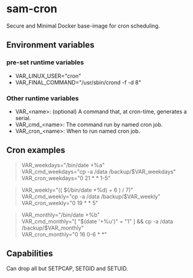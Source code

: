 # sam-cron
Secure and Minimal Docker base-image for cron scheduling.

## Environment variables
### pre-set runtime variables
* VAR_LINUX_USER="cron"
* VAR_FINAL_COMMAND="/usr/sbin/crond -f -d 8"

### Other runtime variables
* VAR_&lt;name&gt;: (optional) A command that, at cron-time, generates a serial.
* VAR_cmd_&lt;name&gt;: The command run by named cron job.
* VAR_cron_&lt;name&gt;: When to run named cron job.

## Cron examples
>VAR_weekdays="/bin/date +%a"  
VAR_cmd_weekdays="cp -a /data /backup/\$VAR_weekdays"  
VAR_cron_weekdays="0 21 * * 1-5"

>VAR_weekly="(( $(/bin/date +%d) + 6 ) / 7)"  
VAR_cmd_weekly="cp -a /data /backup/\$VAR_weekly"  
VAR_cron_weekly="0 19 * * 5"

>VAR_monthly="/bin/date +%b"  
VAR_cmd_monthly="\[ "$(date '+%u')" = "1" \] && cp -a /data /backup/\$VAR_monthly"  
VAR_cron_monthly="0 16 0-6 * *"

## Capabilities
Can drop all but SETPCAP, SETGID and SETUID.
